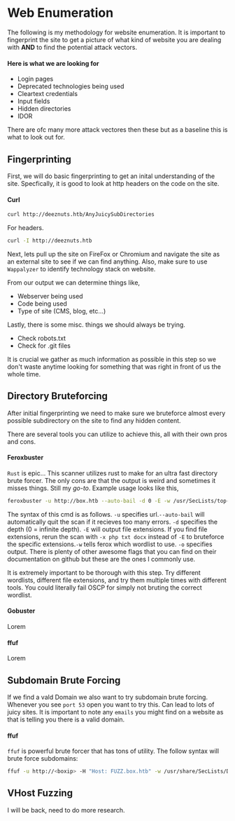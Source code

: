 # Web Enumeration
The following is my methodology for website enumeration. It is important to fingerprint the site to get a picture of what kind of website you are dealing with **AND** to find the potential attack vectors.
#### Here is what we are looking for
- Login pages
- Deprecated technologies being used
- Cleartext credentials
- Input fields
- Hidden directories
- IDOR

There are ofc many more attack vectores then these but as a baseline this is what to look out for.

## Fingerprinting
First, we will do basic fingerprinting to get an inital understanding of the site. Specfically, it is good to look at http headers on the code on the site.

#### Curl

```bash
curl http://deeznuts.htb/AnyJuicySubDirectories
```
For headers.

```bash
curl -I http://deeznuts.htb
```
Next, lets pull up the site on FireFox or Chromium and navigate the site as an external site to see if we can find anything. Also, make sure to use `Wappalyzer` to identify technology stack on website.

From our output we can determine things like,
- Webserver being used
- Code being used
- Type of site (CMS, blog, etc...)

Lastly, there is some misc. things we should always be trying.
- Check robots.txt
- Check for .git files

It is crucial we gather as much information as possible in this step so we don't waste anytime looking for something that was right in front of us the whole time.

## Directory Bruteforcing

After initial fingerprinting we need to make sure we bruteforce almost every possible subdirectory on the site to find any hidden content.

There are several tools you can utilize to achieve this, all with their own pros and cons.

#### Feroxbuster
`Rust` is epic... This scanner utilizes rust to make for an ultra fast directory brute forcer. The only cons are that the output is weird and sometimes it misses things. Still my *go-to*. Example usage looks like this,

```bash
feroxbuster -u http://box.htb --auto-bail -d 0 -E -w /usr/SecLists/top-1-million.txt -o ferox.scan
```
The syntax of this cmd is as follows. `-u` specifies url.`--auto-bail` will automatically quit the scan if it recieves too many errors. `-d` specifies the depth (0 = infinite depth). `-E` will output file extensions. If you find file extensions, rerun the scan with `-x php txt docx` instead of `-E` to bruteforce the specific extensions.`-w` tells ferox which wordlist to use. `-o` specifies output. There is plenty of other awesome flags that you can find on their documentation on github but these are the ones I commonly use.

It is extremely important to be thorough with this step. Try different wordlists, different file extensions, and try them multiple times with different tools. You could literally fail OSCP for simply not bruting the correct wordlist.

#### Gobuster
Lorem

#### ffuf
Lorem

## Subdomain Brute Forcing

If we find a vald Domain we also want to try subdomain brute forcing. Whenever you see `port 53` open you want to try this. Can lead to lots of juicy sites. It is important to note any `emails` you might find on a website as that is telling you there is a valid domain.

#### ffuf

`ffuf` is powerful brute forcer that has tons of utility. The follow syntax will brute force subdomains:

```bash
ffuf -u http://<boxip> -H "Host: FUZZ.box.htb" -w /usr/share/SecLists/Discovery/DNS/subdomains-top1million-20000.txt -mc all -ac
```

## VHost Fuzzing

I will be back, need to do more research.
